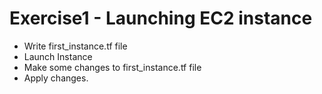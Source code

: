 # Exercise1 - Launching EC2 instance
- Write first_instance.tf file
- Launch Instance
- Make some changes to first_instance.tf file
- Apply changes.